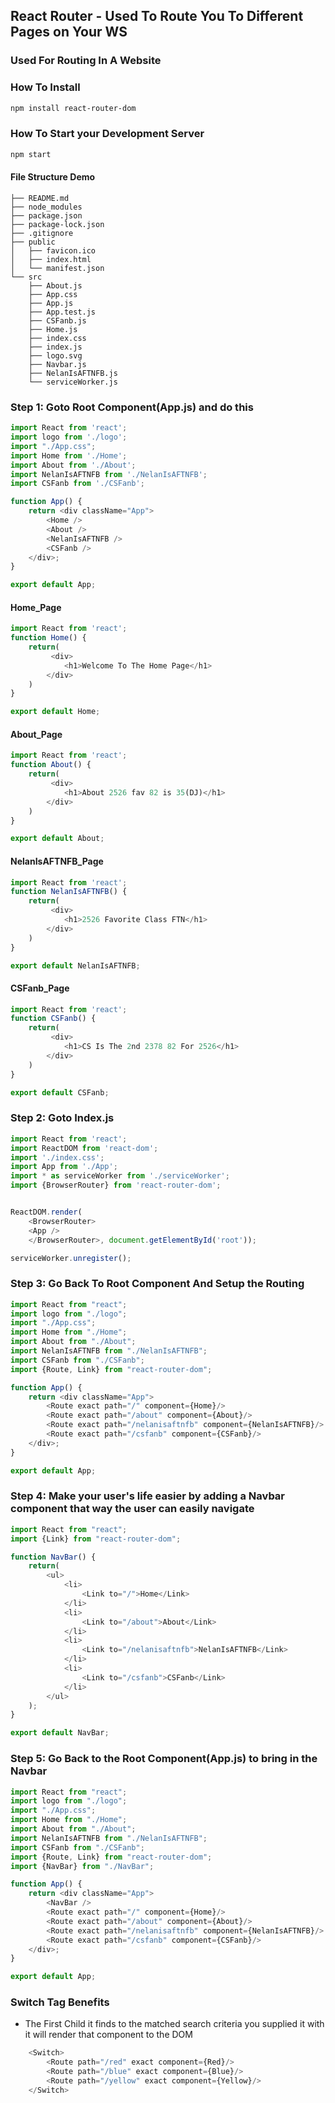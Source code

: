 ## React Router - Used To Route You To Different Pages on Your WS
### Used For Routing In A Website

### How To Install
```bash
npm install react-router-dom
```
### How To Start your Development Server
```bash
npm start
```
#### File Structure Demo
```
├── README.md
├── node_modules
├── package.json
├── package-lock.json
├── .gitignore
├── public
│   ├── favicon.ico
│   ├── index.html
│   └── manifest.json
└── src
    ├── About.js
    ├── App.css
    ├── App.js
    ├── App.test.js
    ├── CSFanb.js
    ├── Home.js
    ├── index.css
    ├── index.js
    ├── logo.svg
    ├── Navbar.js
    ├── NelanIsAFTNFB.js
    └── serviceWorker.js
```

###  Step 1: Goto Root Component(App.js) and do this
```js
import React from 'react';
import logo from './logo';
import "./App.css";
import Home from './Home';
import About from './About';
import NelanIsAFTNFB from './NelanIsAFTNFB';
import CSFanb from './CSFanb';

function App() {
	return <div className="App">
		<Home />
		<About />
		<NelanIsAFTNFB />
		<CSFanb />
	</div>;
}

export default App;
```


####  Home_Page
```js
import React from 'react';
function Home() {
	return(
		 <div>
			<h1>Welcome To The Home Page</h1>
		</div>
	)
}

export default Home;
```


####  About_Page
```js
import React from 'react';
function About() {
	return(
		 <div>
			<h1>About 2526 fav 82 is 35(DJ)</h1>
		</div>
	)
}

export default About;
```

####  NelanIsAFTNFB_Page
```js
import React from 'react';
function NelanIsAFTNFB() {
	return(
		 <div>
			<h1>2526 Favorite Class FTN</h1>
		</div>
	)
}

export default NelanIsAFTNFB;
```


####  CSFanb_Page
```js
import React from 'react';
function CSFanb() {
	return(
		 <div>
			<h1>CS Is The 2nd 2378 82 For 2526</h1>
		</div>
	)
}

export default CSFanb;
```

### Step 2: Goto Index.js 
```js
import React from 'react';
import ReactDOM from 'react-dom';
import './index.css';
import App from './App';
import * as serviceWorker from './serviceWorker';
import {BrowserRouter} from 'react-router-dom';


ReactDOM.render(
	<BrowserRouter>
	<App />
	</BrowserRouter>, document.getElementById('root'));

serviceWorker.unregister();
```


### Step 3: Go Back To Root Component And Setup the Routing
```js
import React from "react";
import logo from "./logo";
import "./App.css";
import Home from "./Home";
import About from "./About";
import NelanIsAFTNFB from "./NelanIsAFTNFB";
import CSFanb from "./CSFanb";
import {Route, Link} from "react-router-dom";

function App() {
	return <div className="App">
		<Route exact path="/" component={Home}/>
		<Route exact path="/about" component={About}/>
		<Route exact path="/nelanisaftnfb" component={NelanIsAFTNFB}/>
		<Route exact path="/csfanb" component={CSFanb}/>
	</div>;
}

export default App;
```


###  Step 4: Make your user's life easier by adding a Navbar component that way the user can easily navigate
```js
import React from "react";
import {Link} from "react-router-dom";

function NavBar() {
	return(
		<ul>
			<li>
				<Link to="/">Home</Link>
			</li>
			<li>
				<Link to="/about">About</Link>
			</li>
			<li>
				<Link to="/nelanisaftnfb">NelanIsAFTNFB</Link>
			</li>
			<li>
				<Link to="/csfanb">CSFanb</Link>
			</li>
		</ul>
	);
}

export default NavBar;
```

###  Step 5: Go Back to the Root Component(App.js) to bring in the Navbar
```js
import React from "react";
import logo from "./logo";
import "./App.css";
import Home from "./Home";
import About from "./About";
import NelanIsAFTNFB from "./NelanIsAFTNFB";
import CSFanb from "./CSFanb";
import {Route, Link} from "react-router-dom";
import {NavBar} from "./NavBar";

function App() {
	return <div className="App">
		<NavBar />
		<Route exact path="/" component={Home}/>
		<Route exact path="/about" component={About}/>
		<Route exact path="/nelanisaftnfb" component={NelanIsAFTNFB}/>
		<Route exact path="/csfanb" component={CSFanb}/>
	</div>;
}

export default App;
```

### Switch Tag Benefits
- The First Child it finds to the matched search criteria you supplied it with it will render that component to the DOM
```js
	<Switch>
		<Route path="/red" exact component={Red}/>
		<Route path="/blue" exact component={Blue}/>
		<Route path="/yellow" exact component={Yellow}/>
	</Switch>
```